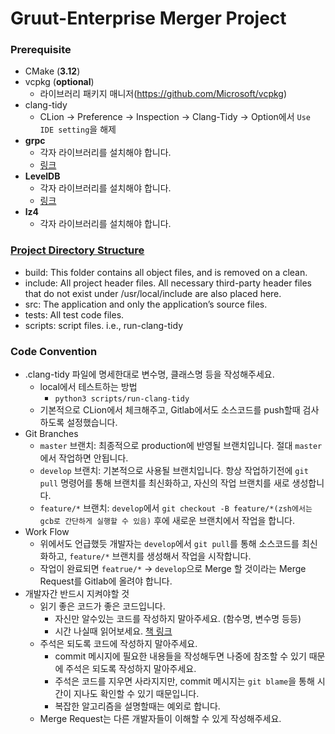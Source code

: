 # Gruut-Enterprise Merger Project

### Prerequisite
  - CMake (**3.12**)
  - vcpkg (**optional**)
    * 라이브러리 패키지 매니저(https://github.com/Microsoft/vcpkg)
  - clang-tidy
    * CLion -> Preference -> Inspection -> Clang-Tidy -> Option에서 `Use IDE setting`을 해제
  - **grpc**
    * 각자 라이브러리를 설치해야 합니다.
    * [링크](https://github.com/grpc/grpc)
  - **LevelDB**
    * 각자 라이브러리를 설치해야 합니다.
    * [링크](https://github.com/google/leveldb)
  - **lz4**
    * 각자 라이브러리를 설치해야 합니다.

### [Project Directory Structure](https://hiltmon.com/blog/2013/07/03/a-simple-c-plus-plus-project-structure/)
  - build: This folder contains all object files, and is removed on a clean.
  - include: All project header files. All necessary third-party header files that do not exist under /usr/local/include are also placed here.
  - src: The application and only the application’s source files.
  - tests: All test code files.
  - scripts: script files. i.e., run-clang-tidy 
  
### Code Convention
  - .clang-tidy 파일에 명세한대로 변수명, 클래스명 등을 작성해주세요. 
    * local에서 테스트하는 방법
       * `python3 scripts/run-clang-tidy`
    * 기본적으로 CLion에서 체크해주고, Gitlab에서도 소스코드를 push할때 검사하도록 설정했습니다.
  - Git Branches
    * `master` 브랜치: 최종적으로 production에 반영될 브랜치입니다. 절대 `master`에서 작업하면 안됩니다.
    * `develop` 브랜치: 기본적으로 사용될 브랜치입니다. 항상 작업하기전에 `git pull` 명령어를 통해 브랜치를 최신화하고, 자신의 작업 브랜치를 새로 생성합니다.
    * `feature/*` 브랜치: `develop`에서 `git checkout -B feature/*(zsh에서는 gcb로 간단하게 실행할 수 있음)` 후에 새로운 브랜치에서 작업을 합니다.
  - Work Flow
    * 위에서도 언급했듯 개발자는 `develop`에서 `git pull`를 통해 소스코드를 최신화하고, `feature/*` 브랜치를 생성해서 작업을 시작합니다.
    * 작업이 완료되면 `featrue/*` -> `develop`으로 Merge 할 것이라는 Merge Request를 Gitlab에 올려야 합니다.    
  - 개발자간 반드시 지켜야할 것
    * 읽기 좋은 코드가 좋은 코드입니다.
      * 자신만 알수있는 코드를 작성하지 말아주세요. (함수명, 변수명 등등) 
      * 시간 나실때 읽어보세요. [책 링크](http://www.yes24.com/24/goods/6692314?scode=032&OzSrank=1)  
    * 주석은 되도록 코드에 작성하지 말아주세요.
      * commit 메시지에 필요한 내용들을 작성해두면 나중에 참조할 수 있기 때문에 주석은 되도록 작성하지 말아주세요.
      * 주석은 코드를 지우면 사라지지만, commit 메시지는 `git blame`을 통해 시간이 지나도 확인할 수 있기 때문입니다. 
      * 복잡한 알고리즘을 설명할때는 예외로 합니다.
    * Merge Request는 다른 개발자들이 이해할 수 있게 작성해주세요.    
